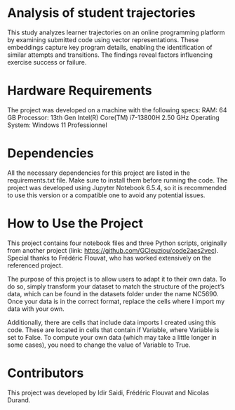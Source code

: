 # Analysis of student trajectories
This study analyzes learner trajectories on an online programming platform by examining submitted code using vector representations. These embeddings capture key program details, enabling the identification of similar attempts and transitions. The findings reveal factors influencing exercise success or failure.


# Hardware Requirements
The project was developed on a machine with the following specs:
RAM: 64 GB
Processor: 13th Gen Intel(R) Core(TM) i7-13800H   2.50 GHz
Operating System: Windows 11 Professionnel



# Dependencies
All the necessary dependencies for this project are listed in the requirements.txt file. Make sure to install them before running the code. The project was developed using Jupyter Notebook 6.5.4, so it is recommended to use this version or a compatible one to avoid any potential issues.


# How to Use the Project
This project contains four notebook files and three Python scripts, originally from another project (link: https://github.com/GCleuziou/code2aes2vec). Special thanks to Frédéric Flouvat, who has worked extensively on the referenced project.

The purpose of this project is to allow users to adapt it to their own data. To do so, simply transform your dataset to match the structure of the project’s data, which can be found in the datasets folder under the name NC5690. Once your data is in the correct format, replace the cells where I import my data with your own.

Additionally, there are cells that include data imports I created using this code. These are located in cells that contain if Variable, where Variable is set to False. To compute your own data (which may take a little longer in some cases), you need to change the value of Variable to True.

# Contributors
This project was developed by Idir Saidi, Frédéric Flouvat and Nicolas Durand.
